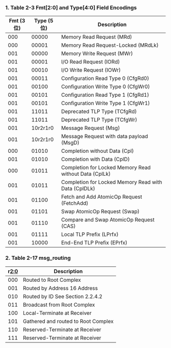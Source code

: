 ### 1. Table 2-3 Fmt[2:0] and Type[4:0] Field Encodings
| **Fmt (3位)** | **Type (5位)** | **Description**               |
|---------------|----------------|------------------------------|
| 000           | 00000          | Memory Read Request (MRd)    |
| 000           | 00001          | Memory Read Request-Locked (MRdLk) |
| 001           | 00000          | Memory Write Request (MWr)   |
| 001           | 00001          | I/O Read Request (IORd)      |
| 001           | 00010          | I/O Write Request (IOWr)     |
| 001           | 00011          | Configuration Read Type 0 (CfgRd0) |
| 001           | 00100          | Configuration Write Type 0 (CfgWr0) |
| 001           | 00101          | Configuration Read Type 1 (CfgRd1) |
| 001           | 00101          | Configuration Write Type 1 (CfgWr1) |
| 001           | 11011          | Deprecated TLP Type (TCfgRd) |
| 001           | 11011          | Deprecated TLP Type (TCfgWr) |
| 001           | 10r2r1r0       | Message Request (Msg)        |
| 001           | 10r2r1r0       | Message Request with data payload (MsgD) |
| 000           | 01010          | Completion without Data (Cpl) |
| 001           | 01010          | Completion with Data (CplD)  |
| 000           | 01011          | Completion for Locked Memory Read without Data (CplLk) |
| 001           | 01011          | Completion for Locked Memory Read with Data (CplDLk) |
| 001           | 01100          | Fetch and Add AtomicOp Request (FetchAdd) |
| 001           | 01101          | Swap AtomicOp Request (Swap) |
| 001           | 01110          | Compare and Swap AtomicOp Request (CAS) |
| 001           | 01111          | Local TLP Prefix (LPrfx)     |
| 001           | 10000          | End-End TLP Prefix (EPrfx)   |


### 2. Table 2-17  msg_routing
| **r[2:0](3位)** | **Description**                     |
|-----------------|-------------------------------------|
| 000             | Routed to Root Complex              |
| 001             | Routed by Address 16 Address        |
| 010             | Routed by ID See Section 2.2.4.2    |
| 011             | Broadcast from Root Complex         |
| 100             | Local-Terminate at Receiver         |
| 101             | Gathered and routed to Root Complex |
| 110             | Reserved-Terminate at Receiver      |
| 111             | Reserved-Terminate at Receiver      |
